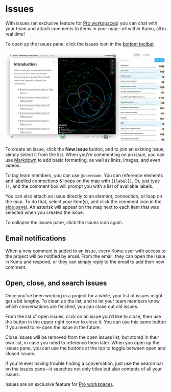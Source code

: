 # Issues

With issues (an exclusive feature for [Pro workspaces](/guides/pro-workspaces.html)) you can chat with your team and attach comments to items in your map—all within Kumu, all in real time!

To open up the issues pane, click the issues icon <i class="fa fa-comments-o"></i> in the [bottom toolbar](/overview/map-editor.html#bottom-toolbar).

![Picture of the issues pane](/images/issues.png)

To create an issue, click the **New issue** button, and to join an existing issue, simply select it from the list. When you're commenting on an issue, you can use [Markdown](/guides/markdown.html) to add basic formatting, as well as links, images, and even videos.

To tag team members, you can use `@username`. You can reference elements and labelled connections & loops on the map with `[[label]]`. Or, just type `[[`, and the comment box will prompt you with a list of available labels.

You can also attach an issue directly to an element, connection, or loop on the map. To do that, select your item(s), and click the comment icon <i class="fa fa-comment-o">  </i> in the [side panel](/overview/map-editor.html#side-panel). An asterisk <i class="fa fa-asterisk">  </i> will appear on the map next to each item that was selected when you created the issue.

<!-- screenshot -->

To collapse the issues pane, click the issues icon <i class="fa fa-comments-o"></i> again.


## Email notifications

When a new comment is added to an issue, every Kumu user with access to the project will be notified by email. From the email, they can open the issue in Kumu and respond, or they can simply reply to the email to add their new comment.



## Open, close, and search issues

Once you've been working in a project for a while, your list of issues might get a bit lengthy. To clean up the list, and to let your team members know which conversations are finished, you can close out old issues.

From the list of open issues, click on an issue you'd like to close, then use the button in the upper right corner to close it. You can use this same button if you need to re-open the issue in the future.

Close issues will be removed from the open issues list, but stored in their own list, in case you need to reference them later. When you open up the issues pane, you can use the buttons at the top to toggle between open and closed issues.

If you're ever having trouble finding a conversation, just use the search bar on the issues pane—it searches not only titles but also contents of all your issues.




<p class="alert alert-info">
Issues are an exclusive feature for <a class="alert-link" href="/guides/pro-workspaces.html">Pro workspaces</a>.
</p>


